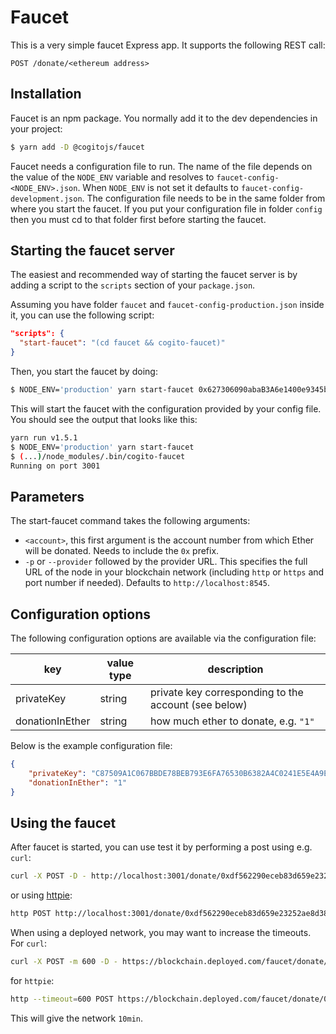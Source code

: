Faucet
======

This is a very simple faucet Express app. It supports the following REST call:

```
POST /donate/<ethereum address>
```

## Installation

Faucet is an npm package. You normally add it to the dev dependencies in your
project:

```bash
$ yarn add -D @cogitojs/faucet
```

Faucet needs a configuration file to run. The name of the file depends on the
value of the `NODE_ENV` variable and resolves to
`faucet-config-<NODE_ENV>.json`. When `NODE_ENV` is not set it defaults to
`faucet-config-development.json`. The configuration file needs to be in the same
folder from where you start the faucet. If you put your configuration file in
folder `config` then you must cd to that folder first before starting the
faucet.

## Starting the faucet server

The easiest and recommended way of starting the faucet server is by adding a
script to the `scripts` section of your `package.json`.

Assuming you have folder `faucet` and `faucet-config-production.json` inside it,
you can use the following script:

```json
"scripts": {
  "start-faucet": "(cd faucet && cogito-faucet)"
}
```

Then, you start the faucet by doing:

```bash
$ NODE_ENV='production' yarn start-faucet 0x627306090abaB3A6e1400e9345bC60c78a8BEf57
```

This will start the faucet with the configuration provided by your config file.
You should see the output that looks like this:

```bash
yarn run v1.5.1
$ NODE_ENV='production' yarn start-faucet
$ (...)/node_modules/.bin/cogito-faucet
Running on port 3001
```

## Parameters

The start-faucet command takes the following arguments:

   * `<account>`, this first argument is the account number from which Ether
     will be donated. Needs to include the `0x` prefix.
   * `-p` or `--provider` followed by the provider URL. This specifies the full
     URL of the node in your blockchain network (including `http` or `https` and
     port number if needed). Defaults to `http://localhost:8545`.

## Configuration options

The following configuration options are available via the configuration file:

| key  | value type  | description |
|------|----------------|-------------|
| privateKey | string | private key corresponding to the account (see below) |
| donationInEther | string | how much ether to donate, e.g. `"1"` |

Below is the example configuration file:

```json
{
    "privateKey": "C87509A1C067BBDE78BEB793E6FA76530B6382A4C0241E5E4A9EC0A0F44DC0D3",
    "donationInEther": "1"
}
```

## Using the faucet

After faucet is started, you can use test it by performing a post using e.g.
`curl`:

```bash
curl -X POST -D - http://localhost:3001/donate/0xdf562290eceb83d659e23252ae8d38fa0bbc06e8
```

or using [httpie](https://httpie.org):

```bash
http POST http://localhost:3001/donate/0xdf562290eceb83d659e23252ae8d38fa0bbc06e8
```

When using a deployed network, you may want to increase the timeouts. For
`curl`:

```bash
curl -X POST -m 600 -D - https://blockchain.deployed.com/faucet/donate/0x6b0be084e6ffc7d6cace8e01e2814c869257c3aa
```

for `httpie`:

```bash
http --timeout=600 POST https://blockchain.deployed.com/faucet/donate/0x6b0be084e6ffc7d6cace8e01e2814c869257c3aa
```

This will give the network `10min`.